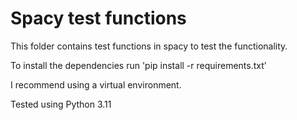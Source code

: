 # Spacy test functions

This folder contains test functions in spacy to test the functionality.

To install the dependencies run
'pip install -r requirements.txt'

I recommend using a virtual environment.

Tested using Python 3.11